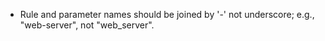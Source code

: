 * Rule and parameter names should be joined by '-' not underscore; e.g.,
  "web-server", not "web_server".
